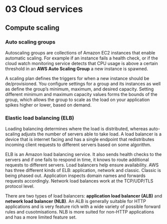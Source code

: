 # 03 Cloud services

## Compute scaling

### Auto scaling groups

Autoscaling groups are collections of Amazon EC2 instances that enable automatic scaling. For example if an instance fails a health check, or if the cloud watch monitoring service detects that CPU usage is above a certain threshold in an **AWS Auto Scaling Group** a new instance is spawned.

A scaling plan defines the triggers for when a new instance should be de/provisioned. You configure settings for a group and its instances as well as define the group’s minimum, maximum, and desired capacity. Setting different minimum and maximum capacity values forms the bounds of the group, which allows the group to scale as the load on your application spikes higher or lower, based on demand.

### Elastic load balancing (ELB)

Loading balancing determines where the load is distributed, whereas auto-scaling adjusts the number of servers able to take load. A load balancer is a device that is internet facing and has a single endpoint that redistributes incoming client requests to different servers based on some algorithm.

ELB is an Amazon load balancing service. It also sends health checks to the servers and if one fails to respond in time, it knows to route additional requests to different servers. Load balancers help ensure availability. AWS has three different kinds of ELB: application, network and classic. Classic is being phased out. Application inspects domain names and forwards requests accordingly. Network load balances work at the TCP/UDP/TLS protocol level.

There are two types of load balancers: **application load balancer (ALB)** and **network load balancer (NLB)**. An ALB is generally suitable for HTTP applications and is very feature rich with a wide variety of possible forward rules and cusotmisations. NLB is more suited for non-HTTP applications and has a more limited feature set.

